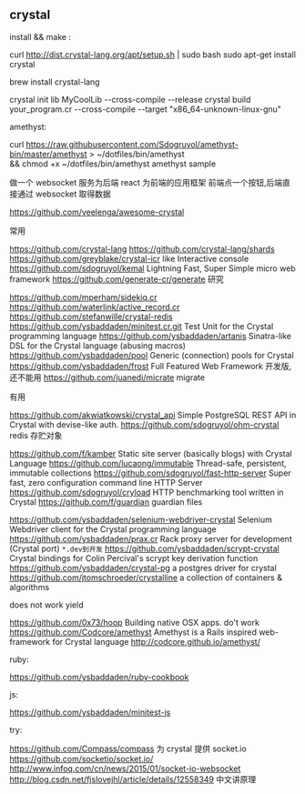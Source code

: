 crystal
-----




install && make :

  curl http://dist.crystal-lang.org/apt/setup.sh | sudo bash
  sudo apt-get install crystal

  brew install crystal-lang

  crystal init lib MyCoolLib
  --cross-compile
  --release
  crystal build your_program.cr --cross-compile --target "x86_64-unknown-linux-gnu"

amethyst:

  curl https://raw.githubusercontent.com/Sdogruyol/amethyst-bin/master/amethyst > ~/dotfiles/bin/amethyst \
  && chmod +x ~/dotfiles/bin/amethyst
  amethyst sample


做一个 websocket 服务为后端
react 为前端的应用框架
前端点一个按钮,后端直接通过 websocket 取得数据

  https://github.com/veelenga/awesome-crystal

常用

  https://github.com/crystal-lang
  https://github.com/crystal-lang/shards
  https://github.com/greyblake/crystal-icr  like Interactive console
  https://github.com/sdogruyol/kemal        Lightning Fast, Super Simple micro web framework
  https://github.com/generate-cr/generate
研究

  https://github.com/mperham/sidekiq.cr
  https://github.com/waterlink/active_record.cr
  https://github.com/stefanwille/crystal-redis
  https://github.com/ysbaddaden/minitest.cr.git Test Unit for the Crystal programming language
  https://github.com/ysbaddaden/artanis Sinatra-like DSL for the Crystal language (abusing macros)
  https://github.com/ysbaddaden/pool Generic (connection) pools for Crystal
  https://github.com/ysbaddaden/frost Full Featured Web Framework 开发版,还不能用
  https://github.com/juanedi/micrate migrate

有用

  https://github.com/akwiatkowski/crystal_api Simple PostgreSQL REST API in Crystal with devise-like auth.
  https://github.com/sdogruyol/ohm-crystal redis 存贮对象

  https://github.com/f/kamber Static site server (basically blogs) with Crystal Language
  https://github.com/lucaong/immutable Thread-safe, persistent, immutable collections
  https://github.com/sdogruyol/fast-http-server Super fast, zero configuration command line HTTP Server
  https://github.com/sdogruyol/cryload HTTP benchmarking tool written in Crystal
  https://github.com/f/guardian guardian files

  https://github.com/ysbaddaden/selenium-webdriver-crystal Selenium Webdriver client for the Crystal programming language
  https://github.com/ysbaddaden/prax.cr Rack proxy server for development (Crystal port) ``*.dev到开发``
  https://github.com/ysbaddaden/scrypt-crystal Crystal bindings for Colin Percival's scrypt key derivation function
  https://github.com/ysbaddaden/crystal-pg a postgres driver for crystal
  https://github.com/jtomschroeder/crystalline a collection of containers & algorithms

does not work yield

  https://github.com/0x73/hoop Building native OSX apps. do't work
  https://github.com/Codcore/amethyst Amethyst is a Rails inspired web-framework for Crystal language http://codcore.github.io/amethyst/

ruby:

  https://github.com/ysbaddaden/ruby-cookbook

js:

  https://github.com/ysbaddaden/minitest-js

try:

  https://github.com/Compass/compass
  为 crystal 提供 socket.io
  https://github.com/socketio/socket.io/
    http://www.infoq.com/cn/news/2015/01/socket-io-websocket
    http://blog.csdn.net/fjslovejhl/article/details/12558349 中文讲原理
